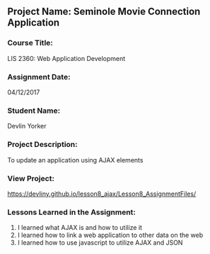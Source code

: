 ## Project Name:  Seminole Movie Connection Application

### Course Title:
LIS 2360:  Web Application Development

### Assignment Date:  
04/12/2017

### Student Name:  
Devlin Yorker

### Project Description:
To update an application using AJAX elements

### View Project:
https://devliny.github.io/lesson8_ajax/Lesson8_AssignmentFiles/

### Lessons Learned in the Assignment:
1. I learned what AJAX is and how to utilize it
2. I learned how to link a web application to other data on the web
3. I learned how to use javascript to utilize AJAX and JSON
